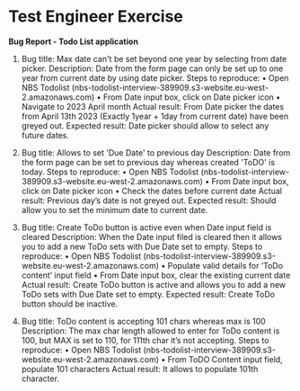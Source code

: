 # Test Engineer Exercise
**Bug Report - Todo List application**

1.  Bug title: Max date can't be set beyond one year by selecting from date picker.
    Description: Date from the form page can only be set up to one year from current date by using date picker.
    Steps to reproduce: 
      •	Open NBS Todolist (nbs-todolist-interview-389909.s3-website.eu-west-2.amazonaws.com)
      •	From Date input box, click on Date picker icon
      •	Navigate to 2023 April month
    Actual result: From Date picker the dates from April 13th 2023 (Exactly 1year + 1day from current date) have been greyed out.
    Expected result: Date picker should allow to select any future dates.
    
2.  Bug title: Allows to set 'Due Date' to previous day
    Description: Date from the form page can be set to previous day whereas created 'ToDO' is today.
    Steps to reproduce: 
      •	Open NBS Todolist (nbs-todolist-interview-389909.s3-website.eu-west-2.amazonaws.com)
      •	From Date input box, click on Date picker icon
      •	Check the dates before current date
    Actual result: Previous day’s date is not greyed out.
    Expected result: Should allow you to set the minimum date to current date.
    
3.	Bug title: Create ToDo button is active even when Date input field is cleared
    Description: When the Date input filed is cleared then it allows you to add a new ToDo sets with Due Date set to empty.
    Steps to reproduce: 
      •	Open NBS Todolist (nbs-todolist-interview-389909.s3-website.eu-west-2.amazonaws.com)
      •	Populate valid details for ‘ToDo content’ input field
      •	From Date input box, clear the existing current date
    Actual result: Create ToDo button is active and allows you to add a new ToDo sets with Due Date set to empty.
    Expected result: Create ToDo button should be inactive.

4.	Bug title: ToDo content is accepting 101 chars whereas max is 100
    Description: The max char length allowed to enter for ToDo content is 100, but MAX is set to 110, for 111th char it’s not accepting.
    Steps to reproduce: 
      •	Open NBS Todolist (nbs-todolist-interview-389909.s3-website.eu-west-2.amazonaws.com)
      •	From ToDO Content input field, populate 101 characters
    Actual result: It allows to populate 101th character.
